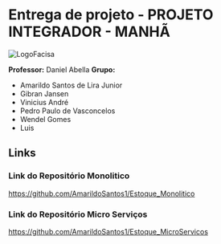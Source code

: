 # Entrega de projeto - PROJETO INTEGRADOR - MANHÃ

![LogoFacisa](https://blog.unifacisa.edu.br/hubfs/unifacisa-2.png)

**Professor:** Daniel Abella
**Grupo:**
- Amarildo Santos de Lira Junior
- Gibran Jansen
- Vinicius André
- Pedro Paulo de Vasconcelos
- Wendel Gomes
- Luis 
## Links

### Link do Repositório Monolitico
 https://github.com/AmarildoSantos1/Estoque_Monolitico

### Link do Repositório Micro Serviços
 https://github.com/AmarildoSantos1/Estoque_MicroServicos






